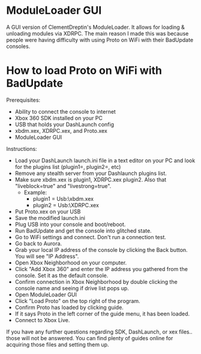 # ModuleLoader GUI
A GUI version of ClementDreptin's ModuleLoader. It allows for loading & unloading modules via XDRPC.
The main reason I made this was because people were having difficulty with using Proto on WiFi with their BadUpdate consoles.

# How to load Proto on WiFi with BadUpdate
Prerequisites:
- Ability to connect the console to internet
- Xbox 360 SDK installed on your PC
- USB that holds your DashLaunch config
- xbdm.xex, XDRPC.xex, and Proto.xex
- ModuleLoader GUI


Instructions:
- Load your DashLaunch launch.ini file in a text editor on your PC and look for the plugins list (plugin1=, plugin2=, etc)
- Remove any stealth server from your Dashlaunch plugins list.
- Make sure xbdm.xex is plugin1, XDRPC.xex plugin2. Also that "liveblock=true" and "livestrong=true".
  - Example:
    - plugin1 = Usb:\xbdm.xex
    - plugin2 = Usb:\XDRPC.xex
- Put Proto.xex on your USB
- Save the modified launch.ini
- Plug USB into your console and boot/reboot.
- Run BadUpdate and get the console into glitched state.
- Go to WiFi settings and connect. Don't run a connection test.
- Go back to Aurora.
- Grab your local IP address of the console by clicking the Back button. You will see "IP Address".
- Open Xbox Neighborhood on your computer.
- Click "Add Xbox 360" and enter the IP address you gathered from the console. Set it as the default console.
- Confirm connection in Xbox Neighborhood by double clicking the console name and seeing if drive list pops up.
- Open ModuleLoader GUI
- Click "Load Proto" on the top right of the program.
- Confirm Proto has loaded by clicking guide.
- If it says Proto in the left corner of the guide menu, it has been loaded.
- Connect to Xbox Live.


If you have any further questions regarding SDK, DashLaunch, or xex files.. those will not be answered. You can find plenty of guides online for acquiring those files and setting them up.
